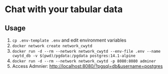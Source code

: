 # Chat with your tabular data

## Usage

1. `cp .env-template .env` and edit environment variables
1. `docker network create network_cwytd`
1. `docker run -d --rm --network network_cwytd --env-file .env --name cwytd_db -v $(pwd)/pgdata:/pgdata postgres:14.1-alpine`
1. `docker run -d --rm --network network_cwytd -p 8080:8080 adminer`
1. Access Admnier: <http://localhost:8080/?pgsql=db&username=postgres>

